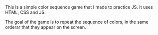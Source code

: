 This is a simple color sequence game that I made to practice JS. It uses HTML, CSS and JS.

The goal of the game is to repeat the sequence of colors, in the same orderar that they appear on the screen.
